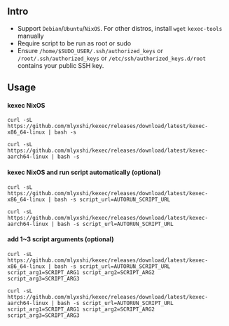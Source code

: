 ## Intro
- Support `Debian`/`Ubuntu`/`NixOS`. For other distros, install `wget` `kexec-tools` manually
- Require script to be run as root or sudo
- Ensure `/home/$SUDO_USER/.ssh/authorized_keys` or `/root/.ssh/authorized_keys` or `/etc/ssh/authorized_keys.d/root` contains your public SSH key.
## Usage
#### kexec NixOS
```
curl -sL https://github.com/mlyxshi/kexec/releases/download/latest/kexec-x86_64-linux | bash -s
```
```
curl -sL https://github.com/mlyxshi/kexec/releases/download/latest/kexec-aarch64-linux | bash -s
```

#### kexec NixOS and run script automatically (optional)
```
curl -sL https://github.com/mlyxshi/kexec/releases/download/latest/kexec-x86_64-linux | bash -s script_url=AUTORUN_SCRIPT_URL
```
```
curl -sL https://github.com/mlyxshi/kexec/releases/download/latest/kexec-aarch64-linux | bash -s script_url=AUTORUN_SCRIPT_URL
```

#### add 1~3 script arguments (optional)
```
curl -sL https://github.com/mlyxshi/kexec/releases/download/latest/kexec-x86_64-linux | bash -s script_url=AUTORUN_SCRIPT_URL  script_arg1=SCRIPT_ARG1 script_arg2=SCRIPT_ARG2 script_arg3=SCRIPT_ARG3
```
```
curl -sL https://github.com/mlyxshi/kexec/releases/download/latest/kexec-aarch64-linux | bash -s script_url=AUTORUN_SCRIPT_URL  script_arg1=SCRIPT_ARG1 script_arg2=SCRIPT_ARG2 script_arg3=SCRIPT_ARG3
```

